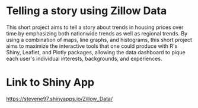 # Telling a story using Zillow Data

This short project aims to tell a story about trends in housing prices over time by emphasizing both nationwide trends as well as regional trends. By using a combination of  maps, line graphs, and histograms, this short project aims to maximize the interactive tools that one could produce with R's Shiny, Leaflet, and Plotly packages, allowing the data dashboard to pique each user's individual interests, backgrounds, and experiences.

# Link to Shiny App
https://stevene97.shinyapps.io/Zillow_Data/
